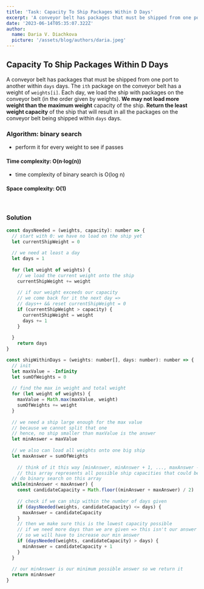 ```yaml
---
title: 'Task: Capacity To Ship Packages Within D Days'
excerpt: 'A conveyor belt has packages that must be shipped from one port to another within days days. The ith package on the conveyor belt has a weight of weights[i]. Each day, we load the ship with packages on the conveyor belt (in the order given by weights). We may not load more weight than the maximum weight capacity of the ship. Return the least weight capacity of the ship that will result in all the packages on the conveyor belt being shipped within days days.'
date: '2023-06-14T05:35:07.322Z'
author:
  name: Daria V. Diachkova
  picture: '/assets/blog/authors/daria.jpeg'
---
```


## Capacity To Ship Packages Within D Days

A conveyor belt has packages that must be shipped from one port to another within `days` days. The `ith` package on the conveyor belt has a weight of `weights[i]`. Each day, we load the ship with packages on the conveyor belt (in the order given by weights). **We may not load more weight than the maximum weight** capacity of the ship. **Return the least weight capacity** of the ship that will result in all the packages on the conveyor belt being shipped within `days` days.

### Algorithm: binary search
- perform it for every weight to see if passes

####  Time complexity: O(n⋅log(n))
- time complexity of binary search is O(log n) 

#### Space complexity: O(1)

<br />


### Solution


```js
const daysNeeded = (weights, capacity): number => {
  // start with 0: we have no load on the ship yet
  let currentShipWeight = 0
    
  // we need at least a day
  let days = 1
    
  for (let weight of weights) {
    // we load the current weight onto the ship
    currentShipWeight += weight
        
    // if our weight exceeds our capacity 
    // we come back for it the next day => 
    // days++ && reset currentShipWeight = 0
    if (currentShipWeight > capacity) {
      currentShipWeight = weight
      days += 1    
    }
        
  }
    return days
}

const shipWithinDays = (weights: number[], days: number): number => {
  // init
  let maxValue = -Infinity
  let sumOfWeights = 0
    
  // find the max in weight and total weight
  for (let weight of weights) {
    maxValue = Math.max(maxValue, weight)
    sumOfWeights += weight
  }
    
  // we need a ship large enough for the max value
  // because we cannot split that one
  // hence, no ship smaller than maxValue is the answer
  let minAnswer = maxValue
    
  // we also can load all weights onto one big ship
  let maxAnswer = sumOfWeights
    
	// think of it this way [minAnswer, minAnswer + 1, ..., maxAnswer - 1, maxAnswer]
	// this array represents all possible ship capacities that could be our answer
  // do binary search on this array
  while(minAnswer < maxAnswer) {
    const candidateCapacity = Math.floor((minAnswer + maxAnswer) / 2)
        
    // check if we can ship within the number of days given
    if (daysNeeded(weights, candidateCapacity) <= days) {
      maxAnswer = candidateCapacity
    }
    // then we make sure this is the lowest capacity possible
    // if we need more days than we are given => this isn't our answer
    // so we will have to increase our min answer 
    if (daysNeeded(weights, candidateCapacity) > days) {
      minAnswer = candidateCapacity + 1
    }
  }
    
  // our minAnswer is our minimum possible answer so we return it
  return minAnswer
}
```
